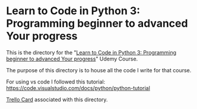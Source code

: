 # Learn to Code in Python 3: Programming beginner to advanced Your progress

This is the directory for the "[Learn to Code in Python 3: Programming beginner to advanced Your progress](https://www.udemy.com/course/learn-python-programming-a-step-by-step-course-to-beginners/learn/lecture/12741079#overview)" Udemy Course.

The purpose of this directory is to house all the code I write for that course.

For using vs code I followed this tutorial:
https://code.visualstudio.com/docs/python/python-tutorial

[Trello Card](https://trello.com/c/Upxkpgx3/683-learn-to-code-in-python-3-programming-beginner-to-advanced-your-progress-udemy-course?menu=filter&filter=label:Work,label:none) associated with this directory.